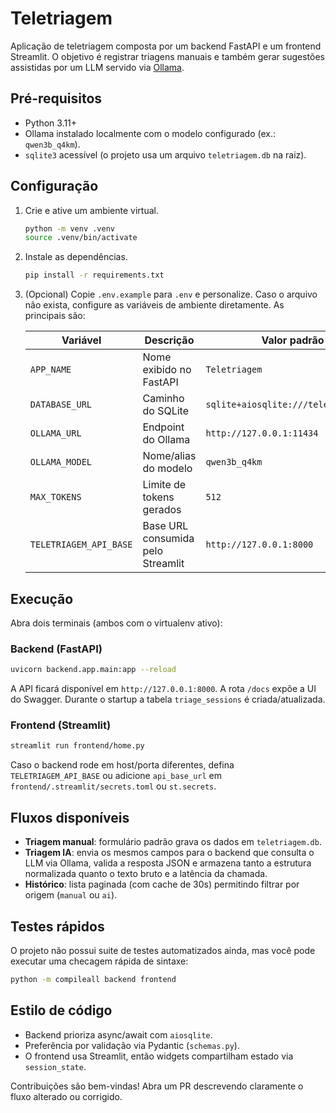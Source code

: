 # Teletriagem

Aplicação de teletriagem composta por um backend FastAPI e um frontend Streamlit. O
objetivo é registrar triagens manuais e também gerar sugestões assistidas por um
LLM servido via [Ollama](https://ollama.com/).

## Pré-requisitos

- Python 3.11+
- Ollama instalado localmente com o modelo configurado (ex.: `qwen3b_q4km`).
- `sqlite3` acessível (o projeto usa um arquivo `teletriagem.db` na raiz).

## Configuração

1. Crie e ative um ambiente virtual.

   ```bash
   python -m venv .venv
   source .venv/bin/activate
   ```

2. Instale as dependências.

   ```bash
   pip install -r requirements.txt
   ```

3. (Opcional) Copie `.env.example` para `.env` e personalize. Caso o arquivo não
   exista, configure as variáveis de ambiente diretamente. As principais são:

   | Variável | Descrição | Valor padrão |
   | --- | --- | --- |
   | `APP_NAME` | Nome exibido no FastAPI | `Teletriagem` |
   | `DATABASE_URL` | Caminho do SQLite | `sqlite+aiosqlite:///teletriagem.db` |
   | `OLLAMA_URL` | Endpoint do Ollama | `http://127.0.0.1:11434` |
   | `OLLAMA_MODEL` | Nome/alias do modelo | `qwen3b_q4km` |
   | `MAX_TOKENS` | Limite de tokens gerados | `512` |
   | `TELETRIAGEM_API_BASE` | Base URL consumida pelo Streamlit | `http://127.0.0.1:8000` |

## Execução

Abra dois terminais (ambos com o virtualenv ativo):

### Backend (FastAPI)

```bash
uvicorn backend.app.main:app --reload
```

A API ficará disponível em `http://127.0.0.1:8000`. A rota `/docs` expõe a UI do
Swagger. Durante o startup a tabela `triage_sessions` é criada/atualizada.

### Frontend (Streamlit)

```bash
streamlit run frontend/home.py
```

Caso o backend rode em host/porta diferentes, defina `TELETRIAGEM_API_BASE` ou
adicione `api_base_url` em `frontend/.streamlit/secrets.toml` ou `st.secrets`.

## Fluxos disponíveis

- **Triagem manual**: formulário padrão grava os dados em `teletriagem.db`.
- **Triagem IA**: envia os mesmos campos para o backend que consulta o LLM via
  Ollama, valida a resposta JSON e armazena tanto a estrutura normalizada quanto
  o texto bruto e a latência da chamada.
- **Histórico**: lista paginada (com cache de 30s) permitindo filtrar por origem
  (`manual` ou `ai`).

## Testes rápidos

O projeto não possui suite de testes automatizados ainda, mas você pode executar
uma checagem rápida de sintaxe:

```bash
python -m compileall backend frontend
```

## Estilo de código

- Backend prioriza async/await com `aiosqlite`.
- Preferência por validação via Pydantic (`schemas.py`).
- O frontend usa Streamlit, então widgets compartilham estado via `session_state`.

Contribuições são bem-vindas! Abra um PR descrevendo claramente o fluxo alterado
ou corrigido.
